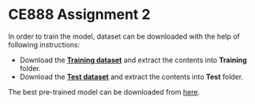 # CE888 Assignment 2

In order to train the model, dataset can be downloaded with the help of following instructions:

- Download the <b><a href='https://drive.google.com/file/d/1lJBh3GwMea-xbNL9Qf2u_ilZfQstR-XD/view?usp=sharing'>Training dataset</a></b> and extract the contents into <b>Training</b> folder.
- Download the <b><a href='https://drive.google.com/file/d/1lJBh3GwMea-xbNL9Qf2u_ilZfQstR-XD/view?usp=sharing'>Test dataset</a></b> and extract the contents into <b>Test</b> folder.

The best pre-trained model can be downloaded from <a href='https://essexuniversity.box.com/s/7kt7zbbcxr229emeyukode9j8gl9ztki'>here</a>.
